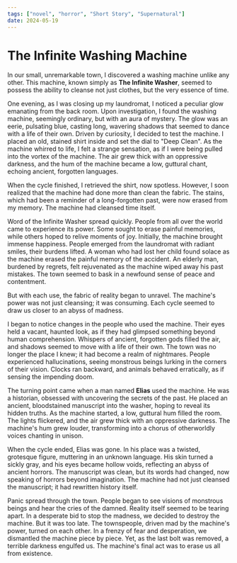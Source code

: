 ```yaml
---
tags: ["novel", "horror", "Short Story", "Supernatural"]
date: 2024-05-19
---
```


# The Infinite Washing Machine

In our small, unremarkable town, I discovered a washing machine unlike any other. This machine, known simply as **The Infinite Washer**, seemed to possess the ability to cleanse not just clothes, but the very essence of time.

One evening, as I was closing up my laundromat, I noticed a peculiar glow emanating from the back room. Upon investigation, I found the washing machine, seemingly ordinary, but with an aura of mystery. The glow was an eerie, pulsating blue, casting long, wavering shadows that seemed to dance with a life of their own. Driven by curiosity, I decided to test the machine. I placed an old, stained shirt inside and set the dial to "Deep Clean". As the machine whirred to life, I felt a strange sensation, as if I were being pulled into the vortex of the machine. The air grew thick with an oppressive darkness, and the hum of the machine became a low, guttural chant, echoing ancient, forgotten languages.

When the cycle finished, I retrieved the shirt, now spotless. However, I soon realized that the machine had done more than clean the fabric. The stains, which had been a reminder of a long-forgotten past, were now erased from my memory. The machine had cleansed time itself.

Word of the Infinite Washer spread quickly. People from all over the world came to experience its power. Some sought to erase painful memories, while others hoped to relive moments of joy. Initially, the machine brought immense happiness. People emerged from the laundromat with radiant smiles, their burdens lifted. A woman who had lost her child found solace as the machine erased the painful memory of the accident. An elderly man, burdened by regrets, felt rejuvenated as the machine wiped away his past mistakes. The town seemed to bask in a newfound sense of peace and contentment.

But with each use, the fabric of reality began to unravel. The machine's power was not just cleansing; it was consuming. Each cycle seemed to draw us closer to an abyss of madness.

I began to notice changes in the people who used the machine. Their eyes held a vacant, haunted look, as if they had glimpsed something beyond human comprehension. Whispers of ancient, forgotten gods filled the air, and shadows seemed to move with a life of their own. The town was no longer the place I knew; it had become a realm of nightmares. People experienced hallucinations, seeing monstrous beings lurking in the corners of their vision. Clocks ran backward, and animals behaved erratically, as if sensing the impending doom.

The turning point came when a man named **Elias** used the machine. He was a historian, obsessed with uncovering the secrets of the past. He placed an ancient, bloodstained manuscript into the washer, hoping to reveal its hidden truths. As the machine started, a low, guttural hum filled the room. The lights flickered, and the air grew thick with an oppressive darkness. The machine's hum grew louder, transforming into a chorus of otherworldly voices chanting in unison.

When the cycle ended, Elias was gone. In his place was a twisted, grotesque figure, muttering in an unknown language. His skin turned a sickly gray, and his eyes became hollow voids, reflecting an abyss of ancient horrors. The manuscript was clean, but its words had changed, now speaking of horrors beyond imagination. The machine had not just cleansed the manuscript; it had rewritten history itself.

Panic spread through the town. People began to see visions of monstrous beings and hear the cries of the damned. Reality itself seemed to be tearing apart. In a desperate bid to stop the madness, we decided to destroy the machine. But it was too late. The townspeople, driven mad by the machine's power, turned on each other. In a frenzy of fear and desperation, we dismantled the machine piece by piece. Yet, as the last bolt was removed, a terrible darkness engulfed us. The machine's final act was to erase us all from existence.
